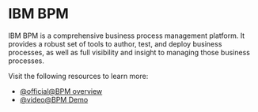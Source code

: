 # IBM BPM

IBM BPM is a comprehensive business process management platform. It provides a robust set of tools to author, test, and deploy business processes, as well as full visibility and insight to managing those business processes.

Visit the following resources to learn more:

- [@official@BPM overview](https://www.ibm.com/docs/en/bpm/8.5.5?topic=manager-business-process-overview)
- [@video@BPM Demo](https://www.youtube.com/watch?v=6yn4nCWMNLI)
